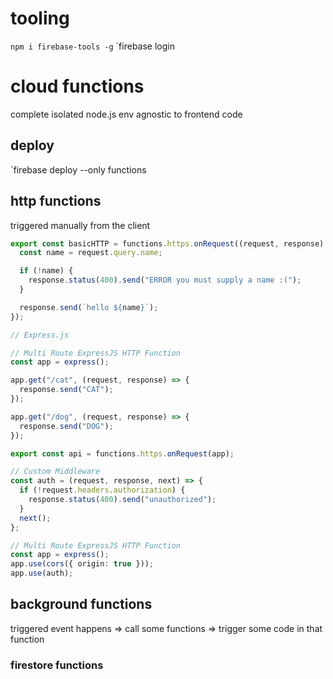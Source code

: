 # tooling

`npm i firebase-tools -g`
`firebase login

# cloud functions

complete isolated node.js env agnostic to frontend code

## deploy

`firebase deploy --only functions

## http functions

triggered manually from the client

```ts
export const basicHTTP = functions.https.onRequest((request, response) => {
  const name = request.query.name;

  if (!name) {
    response.status(400).send("ERROR you must supply a name :(");
  }

  response.send(`hello ${name}`);
});

// Express.js

// Multi Route ExpressJS HTTP Function
const app = express();

app.get("/cat", (request, response) => {
  response.send("CAT");
});

app.get("/dog", (request, response) => {
  response.send("DOG");
});

export const api = functions.https.onRequest(app);

// Custom Middleware
const auth = (request, response, next) => {
  if (!request.headers.authorization) {
    response.status(400).send("unauthorized");
  }
  next();
};

// Multi Route ExpressJS HTTP Function
const app = express();
app.use(cors({ origin: true }));
app.use(auth);
```

## background functions

triggered
event happens => call some functions => trigger some code in that function

### firestore functions

